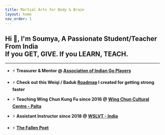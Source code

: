 ```yaml
---
title: Martial Arts for Body & Brain
layout: home
nav_order: 1
---
```


## Hi 👋, I'm Soumya, A Passionate Student/Teacher From India<br>If you GET, GIVE. If you LEARN, TEACH.<br>
---
- ⚡ **Treasurer & Mentor @ <a href="https://aigp.org.in/" target="_blank">Association of Indian Go Players</a>**

- ⚡ **Check out this Weiqi / Baduk <a href="https://soumyak4.github.io/baduk/Roadmap.html" >Roadmap</a> I created for getting strong faster**

- ⚡ **Teaching Wing Chun Kung Fu since 2016 @ <a href="https://www.google.com/search?q=Wing+Chun+Cultural+Centre+-+Palta" target="_blank">Wing Chun Cultural Centre - Palta</a>**  

- ⚡ **Assistant Instructor since 2018 @ <a href="https://www.google.com/search?q=wslvt+india&ie=UTF-8" target="_blank">WSLVT - India</a>**

- ⚡ **<a href="https://www.miraquill.com/the_fallen_poet" target="_blank">The Fallen Poet</a>**



